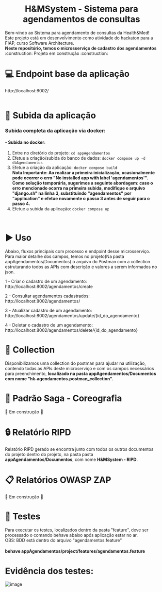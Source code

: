 <h1 align="center"> H&MSystem - Sistema para agendamentos de consultas </h1>
Bem-vindo ao Sistema para agendamento de consultas da Health&Med! Este projeto está em desenvolvimento como atividade do hackaton para a FIAP, curso Software Architecture.	
<br/>
<b>Neste repositório, temos o microsserviço de cadastro dos agendamentos</b>
<br/>
:construction: Projeto em construção :construction:
<br/>

# :computer: Endpoint base da aplicação
http://localhost:8002/
<br/>
<br/>

# :hammer: Subida da aplicação
### Subida completa da aplicação via docker:

#### - Subida no docker:
1. Entre no diretório do projeto: `cd appAgendamentos`
2. Efetue a criação/subida do banco de dados: `docker compose up -d dbAgendamentos`
3. Efetue a criação da aplicação: `docker compose build`                                                                                                                                                                                                                                                     
      <b>Nota Importante:
      Ao realizar a primeira inicialização, ocasionalmente pode ocorrer o erro "No installed app with label 'agendamentos'". Como solução temporária, sugerimos a seguinte abordagem: caso o erro mencionado ocorra na primeira subida, modifique o arquivo "django.sh" na linha       3, substituindo "agendamentos" por "application" e efetue novamente o passo 3 antes de seguir para o passo 4.</b>
4. Efetue a subida da aplicação: `docker compose up`
<br/>
  
# :arrow_forward: Uso 
Abaixo, fluxos principais com processo e endpoint desse microsserviço. Para maior detalhe dos campos, temos no projeto(Na pasta appAgendamentos/Documentos) o arquivo do Postman com a collection estruturando todos as APIs com descrição e valores a serem informados no json.

1 - Criar o cadastro de um agendamento: http://localhost:8002/agendamentos/create

2 - Consultar agendamentos cadastrados: http://localhost:8002/agendamentos/

3 - Atualizar cadastro de um agendamento: http://localhost:8002/agendamentos/update/{id_do_agendamento}

4 - Deletar o cadastro de um agendamento: http://localhost:8002/agendamentos/delete/{id_do_agendamento}

# :page_with_curl: Collection
Disponibilizamos uma collection do postman para ajudar na utilização, contendo todas as APIs deste microserviço e com os campos necessários para preenchimento, <b>localizado na pasta appAgendamentos/Documentos com nome "hk-agendamentos.postman_collection".</b>

# :dancer: Padrão Saga - Coreografia
:construction: Em construção :construction:

# :lock: Relatório RIPD
Relatório RIPD gerado se encontra junto com todos os outros documentos do projeto dentro do projeto, na pasta pasta **appAgendamentos/Documentos**, com nome **H&MSystem - RIPD**.

# :clipboard: Relatórios OWASP ZAP
:construction: Em construção :construction:

# :test_tube: Testes
Para executar os testes, localizados dentro da pasta "feature", deve ser processado o comando behave abaixo após aplicação estar no ar.
<br/>
OBS: BDD está dentro do arquivo "agendamentos.feature"

#### behave appAgendamentos/project/features/agendamentos.feature

# Evidência dos testes:

![image](https://github.com/user-attachments/assets/85c90aa3-7444-4bac-b8cd-d8fbe3ad4b78)

